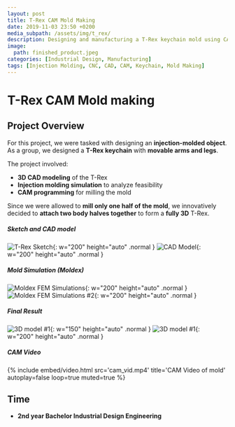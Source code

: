 ```yaml
---
layout: post
title: T-Rex CAM Mold Making
date: 2019-11-03 23:50 +0200
media_subpath: /assets/img/t_rex/
description: Designing and manufacturing a T-Rex keychain mold using CAD, CAM, and injection molding simulation.
image:
  path: finished_product.jpeg
categories: [Industrial Design, Manufacturing]
tags: [Injection Molding, CNC, CAD, CAM, Keychain, Mold Making]
---
```


# T-Rex CAM Mold making
## Project Overview  
For this project, we were tasked with designing an **injection-molded object**.  
As a group, we designed a **T-Rex keychain** with **movable arms and legs**.  

The project involved:
- **3D CAD modeling** of the T-Rex  
- **Injection molding simulation** to analyze feasibility  
- **CAM programming** for milling the mold  

Since we were allowed to **mill only one half of the mold**, we innovatively decided to **attach two body halves together** to form a **fully 3D** T-Rex.


##### Sketch and CAD model
![T-Rex Sketch](dino.jpg){: w="200" height="auto" .normal }
![CAD Model](cad.jpeg){: w="200" height="auto" .normal }
##### Mold Simulation (Moldex)  
![Moldex FEM Simulations](moldex.jpeg){: w="200" height="auto" .normal }
![Moldex FEM Simulations #2](moldex_2.png){: w="200" height="auto" .normal }
##### Final Result
![3D model #1](product.jpeg){: w="150" height="auto" .normal }
![3D model #1](finished_product.jpeg){: w="200" height="auto" .normal }

##### CAM Video
{%
  include embed/video.html
  src='cam_vid.mp4'
  title='CAM Video of mold'
  autoplay=false
  loop=true
  muted=true
%}

## Time  
- **2nd year Bachelor Industrial Design Engineering**
